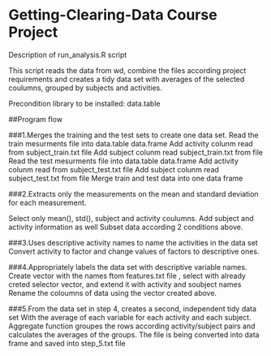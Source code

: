 # Getting-Clearing-Data Course Project
Description of run_analysis.R script

This script reads the data from wd, combine the files  according project requirements and creates a tidy data set with averages of the selected coulumns, grouped by subjects and activities.

Precondition
library to be installed: data.table


##Program flow

###1.Merges the training and the test sets to create one data set. 
Read the train mesurments file into data.table data.frame
Add activity colunm read from subject_train.txt file
Add subject colunm read  subject_train.txt from file
Read the test mesurments file into data.table data.frame
Add activity colunm read from subject_test.txt file
Add subject colunm read  subject_test.txt from file
Merge train and test data into one data frame


###2.Extracts only the measurements on the mean and standard deviation for each measurement.

Select  only mean(), std(), subject and activity coulumns.
Add subject and activity information as well
Subset data according 2 conditions above.



###3.Uses descriptive activity names to name the activities in the data set
Convert activity to factor and change values of factors to descriptive ones. 


###4.Appropriately labels the data set with descriptive variable names. 
Create vector with the names ftom features.txt file , select with already creted selector vector,
and extend  it with activity and soubject names
Rename the coloumns of data using the vector created above.


###5.From the data set in step 4, creates a second, independent tidy data set
With the average of each variable for each activity and each subject.
Aggregate function groupes the rows according activity/subject pairs and  calculates the averages of the groups.
The file is being converted into data frame and saved into step_5.txt file



